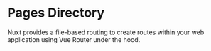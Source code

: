# Pages Directory

Nuxt provides a file-based routing to create routes within your web application using Vue Router under the hood.

